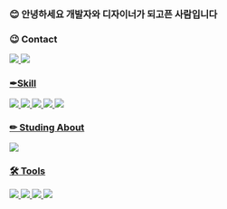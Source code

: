 
### 😊 안녕하세요 개발자와 디자이너가 되고픈 사람입니다


### 😉 Contact
<a href="https://www.instagram.com/hyo__831/" target="_blank">
<img src="https://img.shields.io/badge/instagram-E4405F?style=flat-square&logo=instagram&logoColor=white"/>

<img src="https://img.shields.io/badge/widrndi25@gmail.com-EA4335?style=flat-square&logo=Gmail&logoColor=white"/>

### ✒Skill
<img src="https://img.shields.io/badge/HTML5-E34F26?style=flat-square&logo=HTML5&logoColor=white"/>
<img src="https://img.shields.io/badge/CSS3-1572B6?style=flat-square&logo=CSS3&logoColor=white"/> 
<img src="https://img.shields.io/badge/javascript-F7DF1E?style=flat-square&logo=javascript&logoColor=black"/>
<img src="https://img.shields.io/badge/Python-3776AB?style=flat-square&logo=Python&logoColor=white"/>
  <img src="https://img.shields.io/badge/C-A8B9CC?style=flat-square&logo=C&logoColor=black"/>


### ✏ Studing About
<img src="https://img.shields.io/badge/Blender-F5792A?style=flat-square&logo=Blender&logoColor=white"/>


### 🛠 Tools
<img src="https://img.shields.io/badge/Visual Studio Code-007ACC?style=flat-square&logo=Visual Studio Code&logoColor=white"/>
<img src="https://img.shields.io/badge/Adobe Premiere Pro-9999FF?style=flat-square&logo=Adobe Premiere Pro&logoColor=black"/>
<img src="https://img.shields.io/badge/Adobe After Effects-9999FF?style=flat-square&logo=Adobe After Effects&logoColor=black"/>
<img src="https://img.shields.io/badge/Adobe Lightroom-31A8FF?style=flat-square&logo=Adobe Lightroom&logoColor=black"/>
  
